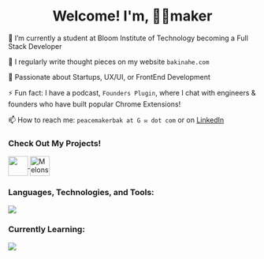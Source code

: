 <h1 align="center">Welcome! I'm, ✌🏿maker </h1>




🔭 I’m currently a student at Bloom Institute of Technology becoming a Full Stack Developer 
 

📝 I regularly write thought pieces on my website `bakinahe.com`

💬 Passionate about Startups, UX/UI, or FrontEnd Development

⚡ Fun fact: I have a podcast, `Founders Plugin`, where I chat with engineers & founders who have built popular Chrome Extensions!

📫 How to reach me: `peacemakerbak at G ✉️ dot com` or on <a href="https://linkedin.com/in/peacemakerbak" target="_blank">LinkedIn</a></p>


<h3 align="left"> Check Out My Projects!</h3>

  <a href="https://newseat.journey.io/p/NewSeatProduct" target="_blank">
    <img align="center" src="https://i.ibb.co/mt0xc33/NS.png"  height="40" width="40" />
  </a>
  <a href="https://trymelons.com" target="_blank">
    <img align="center" src="https://i.ibb.co/tPqzPxb/melonslogo.png" alt="Melons" height="40" width="40" /> 
  </a>
</p>

<h3 align="left">
  <b>Languages, Technologies, and Tools:</b>
</h3>
<p align="left">
  <a href="https://skillicons.dev">
    <img src="https://skillicons.dev/icons?i=js,html,css,react,figma,nodejs" />
  </a>
</p>

<h3 align="left">
  <b>Currently Learning:</b>
</h3>
<p align="left">
  <a href="https://skillicons.dev">
    <img src="https://skillicons.dev/icons?i=py,ts,express,redux,firebase,nextjs,mongodb" />
  </a>
</p>


<!---
peacemakerbak/peacemakerbak is a ✨ special ✨ repository because its `README.md` (this file) appears on your GitHub profile.
You can click the Preview link to take a look at your changes.
--->
